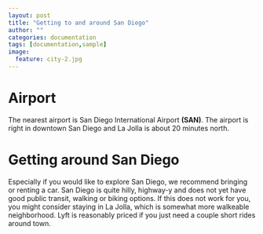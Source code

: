 ```yaml
---
layout: post
title: "Getting to and around San Diego"
author: ""
categories: documentation
tags: [documentation,sample]
image:
  feature: city-2.jpg
---
```


# Airport

The nearest airport is San Diego International Airport **(SAN)**. The airport is right in downtown San Diego and La Jolla is about 20 minutes north.

# Getting around San Diego

Especially if you would like to explore San Diego, we recommend bringing or renting a car. San Diego is quite hilly, highway-y and does not yet have good public transit, walking or biking options. If this does not work for you, you might consider staying in La Jolla, which is somewhat more walkeable neighborhood. Lyft is reasonably priced if you just need a couple short rides around town.